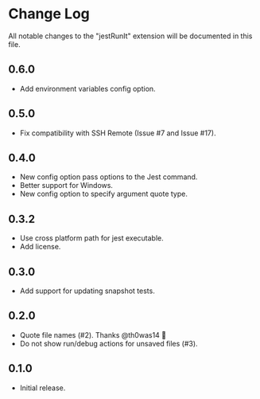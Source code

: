 # Change Log

All notable changes to the "jestRunIt" extension will be documented in this file.

## 0.6.0

- Add environment variables config option.

## 0.5.0

- Fix compatibility with SSH Remote (Issue #7 and Issue #17).

## 0.4.0

- New config option pass options to the Jest command.
- Better support for Windows.
- New config option to specify argument quote type.

## 0.3.2

- Use cross platform path for jest executable.
- Add license.

## 0.3.0

- Add support for updating snapshot tests.

## 0.2.0

- Quote file names (#2). Thanks @th0was14 🎉
- Do not show run/debug actions for unsaved files (#3).

## 0.1.0

- Initial release.
